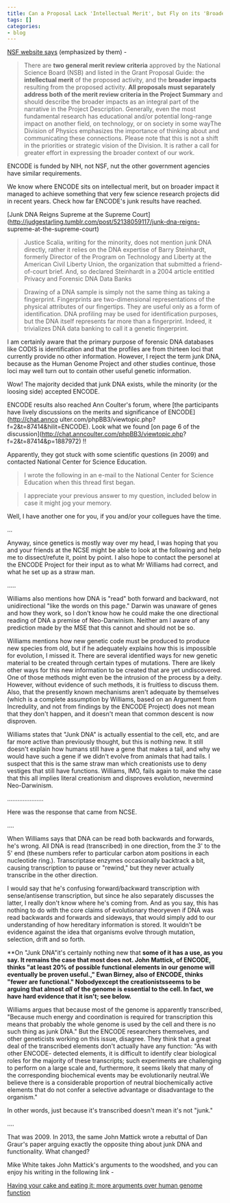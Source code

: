 ```yaml
---
title: Can a Proposal Lack 'Intellectual Merit', but Fly on its 'Broader Impact'?
tags: []
categories:
- blog
---
```

[NSF website says](http://www.aps.org/programs/outreach/guide/nsf.cfm)
(emphasized by them) -
<!--more-->

> There are **two general merit review criteria** approved by the National
Science Board (NSB) and listed in the Grant Proposal Guide: the **intellectual
merit** of the proposed activity, and the **broader impacts** resulting from
the proposed activity. **All proposals must separately address both of the
merit review criteria in the Project Summary** and should describe the broader
impacts as an integral part of the narrative in the Project Description.
Generally, even the most fundamental research has educational and/or potential
long-range impact on another field, on technology, or on society in some
wayThe Division of Physics emphasizes the importance of thinking about and
communicating these connections. Please note that this is not a shift in the
priorities or strategic vision of the Division. It is rather a call for
greater effort in expressing the broader context of our work.

ENCODE is funded by NIH, not NSF, nut the other government agencies have
similar requirements.

We know where ENCODE sits on intellectual merit, but on broader impact it
managed to achieve something that very few science research projects did in
recent years. Check how far ENCODE's junk results have reached.

[Junk DNA Reigns Supreme at the Supreme
Court](http://judgestarling.tumblr.com/post/52138059117/junk-dna-reigns-
supreme-at-the-supreme-court)

> Justice Scalia, writing for the minority, does not mention junk DNA
directly, rather it relies on the DNA expertise of Barry Steinhardt, formerly
Director of the Program on Technology and Liberty at the American Civil
Liberty Union, the organization that submitted a friend-of-court brief. And,
so declared Steinhardt in a 2004 article entitled Privacy and Forensic DNA
Data Banks

> Drawing of a DNA sample is simply not the same thing as taking a
fingerprint. Fingerprints are two-dimensional representations of the physical
attributes of our fingertips. They are useful only as a form of
identification. DNA profiling may be used for identification purposes, but the
DNA itself represents far more than a fingerprint. Indeed, it trivializes DNA
data banking to call it a genetic fingerprint.

I am certainly aware that the primary purpose of forensic DNA databases like
CODIS is identification and that the profiles are from thirteen loci that
currently provide no other information. However, I reject the term junk DNA,
because as the Human Genome Project and other studies continue, those loci may
well turn out to contain other useful genetic information.

Wow! The majority decided that junk DNA exists, while the minority (or the
loosing side) accepted ENCODE.

ENCODE results also reached Ann Coulter's forum, where [the participants have
lively discussions on the merits and significance of ENCODE](http://chat.annco
ulter.com/phpBB3/viewtopic.php?f=2&t=87414&hilit=ENCODE). Look what we found
[on page 6 of the discussion](http://chat.anncoulter.com/phpBB3/viewtopic.php?
f=2&t=87414&p=1887972) !!

Apparently, they got stuck with some scientific questions (in 2009) and
contacted National Center for Science Education.

> I wrote the following in an e-mail to the National Center for Science
Education when this thread first began.

> I appreciate your previous answer to my question, included below in case it
might jog your memory.

Well, I have another one for you, if you and/or your collegues have the time.

...

Anyway, since genetics is mostly way over my head, I was hoping that you and
your friends at the NCSE might be able to look at the following and help me to
dissect/refute it, point by point. I also hope to contact the personel at the
ENCODE Project for their input as to what Mr Williams had correct, and what he
set up as a straw man.

.....

Williams also mentions how DNA is "read" both forward and backward, not
unidirectional "like the words on this page." Darwin was unaware of genes and
how they work, so I don't know how he could make the one directional reading
of DNA a premise of Neo-Darwinism. Neither am I aware of any prediction made
by the MSE that this cannot and should not be so.

Williams mentions how new genetic code must be produced to produce new species
from old, but if he adequately explains how this is impossible for evolution,
I missed it. There are several identified ways for new genetic material to be
created through certain types of mutations. There are likely other ways for
this new information to be created that are yet undiscovered. One of those
methods might even be the intrusion of the process by a deity. However,
without evidence of such methods, it is fruitless to discuss them. Also, that
the presently known mechanisms aren't adequate by themselves (which is a
complete assumption by Williams, based on an Argument from Incredulity, and
not from findings by the ENCODE Project) does not mean that they don't happen,
and it doesn't mean that common descent is now disproven.

Williams states that "Junk DNA" is actually essential to the cell, etc, and
are far more active than previously thought, but this is nothing new. It still
doesn't explain how humans still have a gene that makes a tail, and why we
would have such a gene if we didn't evolve from animals that had tails. I
suspect that this is the same straw man which creationists use to deny
vestiges that still have functions. Williams, IMO, fails again to make the
case that this all implies literal creationism and disproves evolution,
nevermind Neo-Darwinism.

.....................

Here was the response that came from NCSE.

>

....

When Williams says that DNA can be read both backwards and forwards, he's
wrong. All DNA is read (transcribed) in one direction, from the 3' to the 5'
end (these numbers refer to particular carbon atom positions in each
nucleotide ring.). Transcriptase enzymes occasionally backtrack a bit, causing
transcription to pause or "rewind," but they never actually transcribe in the
other direction.

I would say that he's confusing forward/backward transcription with
sense/antisense transcription, but since he also separately discusses the
latter, I really don't know where he's coming from. And as you say, this has
nothing to do with the core claims of evolutionary theoryeven if DNA was read
backwards and forwards and sideways, that would simply add to our
understanding of how hereditary information is stored. It wouldn't be evidence
against the idea that organisms evolve through mutation, selection, drift and
so forth.

**On "Junk DNA"it's certainly nothing new that ****some** of it has a use, as you say. It remains the case that most does not. John Mattick, of ENCODE, thinks "at least 20% of possible functional elements in our genome will eventually be proven useful.," Ewan Birney, also of ENCODE, thinks "fewer are functional." Nobodyexcept the creationistsseems to be arguing that almost *all* of the genome is essential to the cell. In fact, we have hard evidence that it isn't; see below.**

Williams argues that because most of the genome is apparently transcribed,
"Because much energy and coordination is required for transcription this means
that probably the whole genome is used by the cell and there is no such thing
as junk DNA." But the ENCODE researchers themselves, and other geneticists
working on this issue, disagree. They think that a great deal of the
transcribed elements don't actually have any function: "As with other ENCODE-
detected elements, it is difficult to identify clear biological roles for the
majority of these transcripts; such experiments are challenging to perform on
a large scale and, furthermore, it seems likely that many of the corresponding
biochemical events may be evolutionarily neutral.We believe there is a
considerable proportion of neutral biochemically active elements that do not
confer a selective advantage or disadvantage to the organism."

In other words, just because it's transcribed doesn't mean it's not "junk."

....

That was 2009. In 2013, the same John Mattick wrote a rebuttal of Dan Graur's
paper arguing exactly the opposite thing about junk DNA and functionality.
What changed?

Mike White takes John Mattick's arguments to the woodshed, and you can enjoy
his writing in the following link -

[Having your cake and eating it: more arguments over human genome
function](http://thefinchandpea.com/2013/07/31/10654/)

